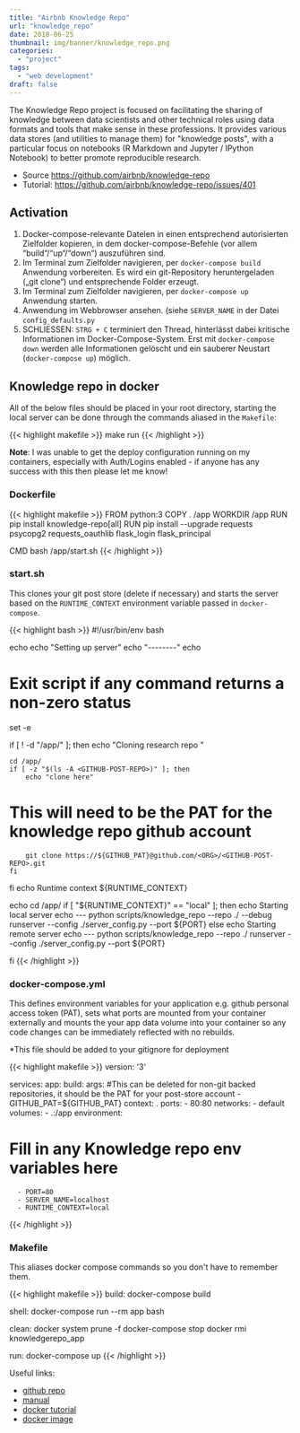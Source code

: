 ```yaml
---
title: "Airbnb Knowledge Repo"
url: "knowledge_repo"
date: 2018-06-25
thumbnail: img/banner/knowledge_repo.png
categories:
  - "project"
tags: 
  - "web development"
draft: false
---
```

The Knowledge Repo project is focused on facilitating the sharing of knowledge between data scientists and other technical roles using data formats and tools that make sense in these professions. It provides various data stores (and utilities to manage them) for "knowledge posts", with a particular focus on notebooks (R Markdown and Jupyter / IPython Notebook) to better promote reproducible research.

* Source <https://github.com/airbnb/knowledge-repo>
* Tutorial: <https://github.com/airbnb/knowledge-repo/issues/401>

## Activation

1. Docker-compose-relevante Dateien in einen entsprechend autorisierten Zielfolder kopieren, in dem docker-compose-Befehle (vor allem “build“/“up“/“down“) auszuführen sind.
2. Im Terminal zum Zielfolder navigieren, per `docker-compose build` Anwendung vorbereiten. Es wird ein git-Repository heruntergeladen („git clone“) und entsprechende Folder erzeugt.
3. Im Terminal zum Zielfolder navigieren, per `docker-compose up` Anwendung starten.
4. Anwendung im Webbrowser ansehen. (siehe `SERVER_NAME` in der Datei `config_defaults.py`
5. SCHLIESSEN: `STRG + C` terminiert den Thread, hinterlässt dabei kritische Informationen im Docker-Compose-System. Erst mit `docker-compose down` werden alle Informationen gelöscht und ein sauberer Neustart (`docker-compose up`) möglich. 


## Knowledge repo in docker

All of the below files should be placed in your root directory, starting the local server can be done through the commands aliased in the `Makefile`:

{{< highlight makefile >}}
make run
{{< /highlight >}} 

**Note**: I was unable to get the deploy configuration running on my containers, especially with Auth/Logins enabled - if anyone has any success with this then please let me know!

### Dockerfile

{{< highlight makefile >}}
FROM python:3
COPY . /app
WORKDIR /app
RUN pip install knowledge-repo[all]
RUN pip install --upgrade requests psycopg2 requests_oauthlib flask_login flask_principal

CMD bash /app/start.sh
{{< /highlight >}} 

### start.sh

This clones your git post store (delete if necessary) and starts the server based on the `RUNTIME_CONTEXT` environment variable passed in `docker-compose`.

{{< highlight bash >}}
#!/usr/bin/env bash

echo
echo "Setting up server"
echo "--------"
echo

# Exit script if any command returns a non-zero status
set -e

if [ ! -d "/app/<GITHUB-POST-REPO>" ]; then
	echo "Cloning research repo "

	cd /app/
	if [ -z "$(ls -A <GITHUB-POST-REPO>)" ]; then
		echo "clone here"
#		This will need to be the PAT for the knowledge repo github account
		git clone https://${GITHUB_PAT}@github.com/<ORG>/<GITHUB-POST-REPO>.git
	fi
fi
echo Runtime context ${RUNTIME_CONTEXT}

echo
cd /app/
if [ "${RUNTIME_CONTEXT}" == "local" ]; then
    echo Starting local server
    echo ---
    python scripts/knowledge_repo --repo ./<GITHUB-POST-REPO> --debug runserver --config ./server_config.py --port ${PORT}
else
    echo Starting remote server
    echo ---
    python scripts/knowledge_repo --repo ./<GITHUB-POST-REPO> runserver --config ./server_config.py --port ${PORT}

fi
{{< /highlight >}} 

### docker-compose.yml

This defines environment variables for your application e.g. github personal access token (PAT), sets what ports are mounted from your container externally and mounts the your app data volume into your container so any code changes can be immediately reflected with no rebuilds.

*This file should be added to your gitignore for deployment

{{< highlight makefile >}}
version: '3'

services:
  app:
    build:
      args:
#This can be deleted for non-git backed repositories, it should be the PAT for your post-store account
        - GITHUB_PAT=${GITHUB_PAT}
      context: .
    ports:
      - 80:80
    networks:
      - default
    volumes:
      - .:/app
    environment:
# Fill in any Knowledge repo env variables here
      - PORT=80
      - SERVER_NAME=localhost
      - RUNTIME_CONTEXT=local
{{< /highlight >}} 

### Makefile

This aliases docker compose commands so you don't have to remember them.

{{< highlight makefile >}}
build:
	docker-compose build

shell:
	docker-compose run --rm app bash

clean:
	docker system prune -f
	docker-compose stop
	docker rmi knowledgerepo_app

run:
	docker-compose up
{{< /highlight >}} 

Useful links:

* [github repo](https://github.com/airbnb/knowledge-repo/)
* [manual](https://knowledge-repo.readthedocs.io/en/latest/installation.html)
* [docker tutorial](https://github.com/airbnb/knowledge-repo/issues/401)
* [docker image](https://github.com/cityofcapetown/docker_knowledge_repo)
